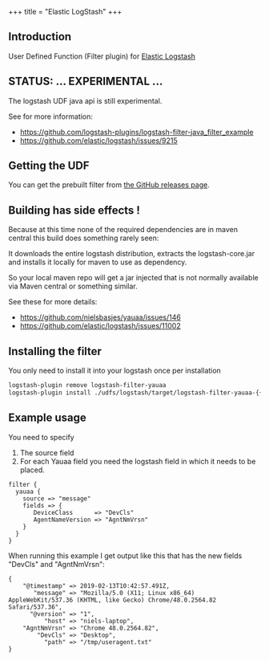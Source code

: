 +++
title = "Elastic LogStash"
+++
## Introduction
User Defined Function (Filter plugin) for [Elastic Logstash](https://www.elastic.co/guide/en/logstash/current/filter-plugins.html)

## STATUS: ... EXPERIMENTAL ...
The logstash UDF java api is still experimental.

See for more information:
- https://github.com/logstash-plugins/logstash-filter-java_filter_example
- https://github.com/elastic/logstash/issues/9215

## Getting the UDF
You can get the prebuilt filter from [the GitHub releases page](https://github.com/nielsbasjes/yauaa/releases/download/v{{%YauaaVersion%}}/logstash-filter-yauaa-{{%YauaaVersion%}}.gem).

## Building has side effects !
Because at this time none of the required dependencies are in maven central this build does something rarely seen:

It downloads the entire logstash distribution, extracts the logstash-core.jar and installs it locally for maven
to use as dependency.

So your local maven repo will get a jar injected that is not normally available via Maven central or something similar.

See these for more details:
- https://github.com/nielsbasjes/yauaa/issues/146
- https://github.com/elastic/logstash/issues/11002

## Installing the filter
You only need to install it into your logstash once per installation

```bash
logstash-plugin remove logstash-filter-yauaa
logstash-plugin install ./udfs/logstash/target/logstash-filter-yauaa-{{%YauaaVersion%}}.gem
```

## Example usage

You need to specify

1. The source field
2. For each Yauaa field you need the logstash field in which it needs to be placed.

```
filter {
  yauaa {
    source => "message"
    fields => {
       DeviceClass      => "DevCls"
       AgentNameVersion => "AgntNmVrsn"
    }
  }
}
```

When running this example I get output like this that has the new fields "DevCls" and "AgntNmVrsn":
```
{
    "@timestamp" => 2019-02-13T10:42:57.491Z,
       "message" => "Mozilla/5.0 (X11; Linux x86_64) AppleWebKit/537.36 (KHTML, like Gecko) Chrome/48.0.2564.82 Safari/537.36",
      "@version" => "1",
          "host" => "niels-laptop",
    "AgntNmVrsn" => "Chrome 48.0.2564.82",
        "DevCls" => "Desktop",
          "path" => "/tmp/useragent.txt"
}
```
